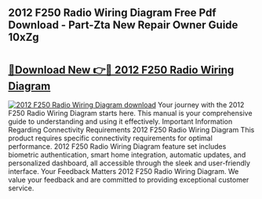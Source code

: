 ## 2012 F250 Radio Wiring Diagram Free Pdf Download - Part-Zta New Repair Owner Guide 10xZg

# <h2><a href="http://dft6ayb.blite.top/?on=2012+F250+Radio+Wiring+Diagram">🔗Download New 👉🔴 2012 F250 Radio Wiring Diagram</a></h2>

[![2012 F250 Radio Wiring Diagram download](https://i.imgur.com/lujVjoI.png)](http://dft6ayb.blite.top/?on=2012+F250+Radio+Wiring+Diagram)
Your journey with the 2012 F250 Radio Wiring Diagram starts here. This manual is your comprehensive guide to understanding and using it effectively. Important Information Regarding Connectivity Requirements 2012 F250 Radio Wiring Diagram This product requires specific connectivity requirements for optimal performance. 2012 F250 Radio Wiring Diagram feature set includes biometric authentication, smart home integration, automatic updates, and personalized dashboard, all accessible through the sleek and user-friendly interface. Your Feedback Matters 2012 F250 Radio Wiring Diagram. We value your feedback and are committed to providing exceptional customer service.
